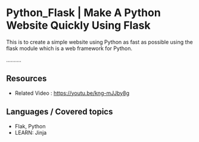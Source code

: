 # Python_Flask | Make A Python Website Quickly Using Flask 

This is to create a simple website using Python as fast as possible using the flask module which is a web framework for Python.

..........

## Resources
+ Related Video : https://youtu.be/kng-mJJby8g


## Languages / Covered topics
+ Flak, Python
+ LEARN: Jinja
